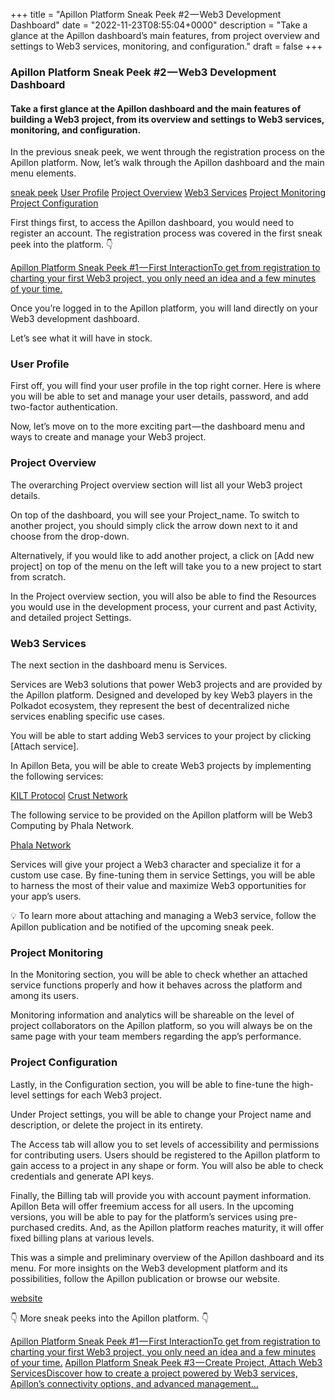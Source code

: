 +++
title = "Apillon Platform Sneak Peek #2 — Web3 Development Dashboard"
date = "2022-11-23T08:55:04+0000"
description = "Take a glance at the Apillon dashboard’s main features, from project overview and settings to Web3 services, monitoring, and configuration."
draft = false
+++

### Apillon Platform Sneak Peek #2 — Web3 Development Dashboard


#### Take a first glance at the Apillon dashboard and the main features of building a Web3 project, from its overview and settings to Web3 services, monitoring, and configuration.


In the previous sneak peek, we went through the registration process on the Apillon platform. Now, let’s walk through the Apillon dashboard and the main menu elements.

[sneak peek](https://blog.apillon.io/apillon-platform-sneak-peek-1-first-interaction-d54ae08e2a5a)
[User Profile](#ecf6)
[Project Overview](#23ac)
[Web3 Services](#72fc)
[Project Monitoring](#dd54)
[Project Configuration](#bfe8)

First things first, to access the Apillon dashboard, you would need to register an account. The registration process was covered in the first sneak peek into the platform. 👇

[Apillon Platform Sneak Peek #1 — First InteractionTo get from registration to charting your first Web3 project, you only need an idea and a few minutes of your time.](https://blog.apillon.io/apillon-platform-sneak-peek-1-first-interaction-d54ae08e2a5a)

Once you’re logged in to the Apillon platform, you will land directly on your Web3 development dashboard.


Let’s see what it will have in stock.


### User Profile


First off, you will find your user profile in the top right corner. Here is where you will be able to set and manage your user details, password, and add two-factor authentication.


Now, let’s move on to the more exciting part — the dashboard menu and ways to create and manage your Web3 project.


### Project Overview


The overarching Project overview section will list all your Web3 project details.


On top of the dashboard, you will see your Project_name. To switch to another project, you should simply click the arrow down next to it and choose from the drop-down.


Alternatively, if you would like to add another project, a click on [Add new project] on top of the menu on the left will take you to a new project to start from scratch.


In the Project overview section, you will also be able to find the Resources you would use in the development process, your current and past Activity, and detailed project Settings.


### Web3 Services


The next section in the dashboard menu is Services.


Services are Web3 solutions that power Web3 projects and are provided by the Apillon platform. Designed and developed by key Web3 players in the Polkadot ecosystem, they represent the best of decentralized niche services enabling specific use cases.


You will be able to start adding Web3 services to your project by clicking [Attach service].


In Apillon Beta, you will be able to create Web3 projects by implementing the following services:

[KILT Protocol](https://www.kilt.io/)
[Crust Network](https://crust.network/)

The following service to be provided on the Apillon platform will be Web3 Computing by Phala Network.

[Phala Network](https://www.phala.network/)

Services will give your project a Web3 character and specialize it for a custom use case. By fine-tuning them in service Settings, you will be able to harness the most of their value and maximize Web3 opportunities for your app’s users.


💡 To learn more about attaching and managing a Web3 service, follow the Apillon publication and be notified of the upcoming sneak peek.


### Project Monitoring


In the Monitoring section, you will be able to check whether an attached service functions properly and how it behaves across the platform and among its users.


Monitoring information and analytics will be shareable on the level of project collaborators on the Apillon platform, so you will always be on the same page with your team members regarding the app’s performance.


### Project Configuration


Lastly, in the Configuration section, you will be able to fine-tune the high-level settings for each Web3 project.


Under Project settings, you will be able to change your Project name and description, or delete the project in its entirety.


The Access tab will allow you to set levels of accessibility and permissions for contributing users. Users should be registered to the Apillon platform to gain access to a project in any shape or form. You will also be able to check credentials and generate API keys.


Finally, the Billing tab will provide you with account payment information. Apillon Beta will offer freemium access for all users. In the upcoming versions, you will be able to pay for the platform’s services using pre-purchased credits. And, as the Apillon platform reaches maturity, it will offer fixed billing plans at various levels.


This was a simple and preliminary overview of the Apillon dashboard and its menu. For more insights on the Web3 development platform and its possibilities, follow the Apillon publication or browse our website.

[website](https://apillon.io/)

👇 More sneak peeks into the Apillon platform. 👇

[Apillon Platform Sneak Peek #1 — First InteractionTo get from registration to charting your first Web3 project, you only need an idea and a few minutes of your time.](https://blog.apillon.io/apillon-platform-sneak-peek-1-first-interaction-d54ae08e2a5a)
[Apillon Platform Sneak Peek #3 — Create Project, Attach Web3 ServicesDiscover how to create a project powered by Web3 services, Apillon’s connectivity options, and advanced management…](https://blog.apillon.io/apillon-platform-sneak-peek-3-create-project-attach-web3-services-448f9468c98b)
